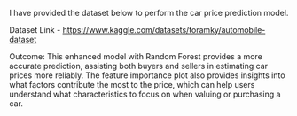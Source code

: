 I have provided the dataset below to perform the car price prediction model.

Dataset Link - https://www.kaggle.com/datasets/toramky/automobile-dataset

Outcome:
This enhanced model with Random Forest provides a more accurate prediction, 
assisting both buyers and sellers in estimating car prices more reliably. 
The feature importance plot also provides insights into what factors contribute the most to the price, 
which can help users understand what characteristics to focus on when valuing or purchasing a car.
